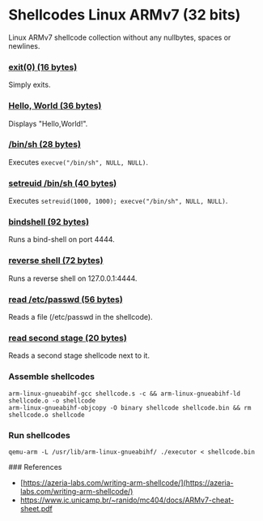 # Shellcodes Linux ARMv7 (32 bits)

Linux ARMv7 shellcode collection without any nullbytes, spaces or newlines.

### **[exit(0) (16 bytes)](https://github.com/voydstack/shellcoding/tree/master/ARM32/exit)**

Simply exits.

### **[Hello, World (36 bytes)](https://github.com/voydstack/shellcoding/tree/master/ARM32/hello)**

Displays "Hello,World!".

### **[/bin/sh (28 bytes)](https://github.com/voydstack/shellcoding/tree/master/ARM32/shell)**

Executes `execve("/bin/sh", NULL, NULL)`.

### **[setreuid /bin/sh (40 bytes)](https://github.com/voydstack/shellcoding/tree/master/ARM32/setreuid-shell)**

Executes `setreuid(1000, 1000); execve("/bin/sh", NULL, NULL)`.

### **[bindshell (92 bytes)](https://github.com/voydstack/shellcoding/tree/master/ARM32/bind-shell)**

Runs a bind-shell on port 4444.

### **[reverse shell (72 bytes)](https://github.com/voydstack/shellcoding/tree/master/ARM32/reverse-shell)**

Runs a reverse shell on 127.0.0.1:4444.

### **[read /etc/passwd (56 bytes)](https://github.com/voydstack/shellcoding/tree/master/ARM32/readfile)**

Reads a file (/etc/passwd in the shellcode).

### **[read second stage (20 bytes)](https://github.com/voydstack/shellcoding/tree/master/ARM32/read-stage)**

Reads a second stage shellcode next to it.



### Assemble shellcodes

```
arm-linux-gnueabihf-gcc shellcode.s -c && arm-linux-gnueabihf-ld shellcode.o -o shellcode
arm-linux-gnueabihf-objcopy -O binary shellcode shellcode.bin && rm shellcode.o shellcode
```

### Run shellcodes

```
qemu-arm -L /usr/lib/arm-linux-gnueabihf/ ./executor < shellcode.bin
```

### References

- [https://azeria-labs.com/writing-arm-shellcode/](https://azeria-labs.com/writing-arm-shellcode/)
- https://www.ic.unicamp.br/~ranido/mc404/docs/ARMv7-cheat-sheet.pdf